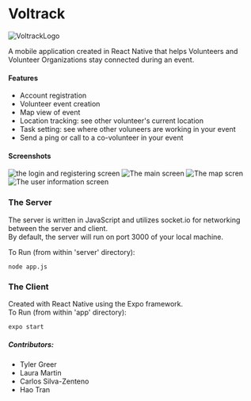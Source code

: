 # Voltrack 
![VoltrackLogo](https://user-images.githubusercontent.com/35315874/116964767-235c7880-ac61-11eb-807c-c8814e61e86a.png)


A mobile application created in React Native that helps Volunteers and Volunteer Organizations stay connected during an event.

#### Features
* Account registration
* Volunteer event creation
* Map view of event
* Location tracking: see other volunteer's current location
* Task setting: see where other voluneers are working in your event
* Send a ping or call to a co-volunteer in your event


#### Screenshots
![the login and registering screen](https://user-images.githubusercontent.com/35315874/116964538-9f09f580-ac60-11eb-8f2f-2073f51c52ff.png "Login/Register screen")
![The main screen](https://user-images.githubusercontent.com/35315874/116964659-edb78f80-ac60-11eb-9dba-0f8fc45b4b67.png "The main screen")
![The map scren](https://user-images.githubusercontent.com/35315874/116964595-ccef3a00-ac60-11eb-8d84-60179236bdd7.png "Map view of event")
![The user information screen](https://user-images.githubusercontent.com/35315874/117048903-5c7c0380-acc8-11eb-8ee4-3b2d4c741c0f.png "The user info screen")




### The Server
The server is written in JavaScript and utilizes socket.io for networking between the server and client.  
By default, the server will run on port 3000 of your local machine.

To Run (from within 'server' directory):

	node app.js  

### The Client
Created with React Native using the Expo framework.  
To Run (from within 'app' directory):

	expo start



##### Contributors:
- Tyler Greer
- Laura Martin
- Carlos Silva-Zenteno
- Hao Tran
